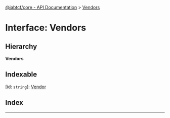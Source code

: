 [@iabtcf/core - API Documentation](../README.md) > [Vendors](../interfaces/vendors.md)

# Interface: Vendors

## Hierarchy

**Vendors**

## Indexable

\[id: `string`\]:&nbsp;[Vendor](vendor.md)
## Index

---

